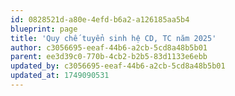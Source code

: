 ```yaml
---
id: 0828521d-a80e-4efd-b6a2-a126185aa5b4
blueprint: page
title: 'Quy chế tuyển sinh hệ CD, TC năm 2025'
author: c3056695-eeaf-44b6-a2cb-5cd8a48b5b01
parent: ee3d39c0-770b-4cb2-b2b5-83d1133e6ebb
updated_by: c3056695-eeaf-44b6-a2cb-5cd8a48b5b01
updated_at: 1749090531
---
```

